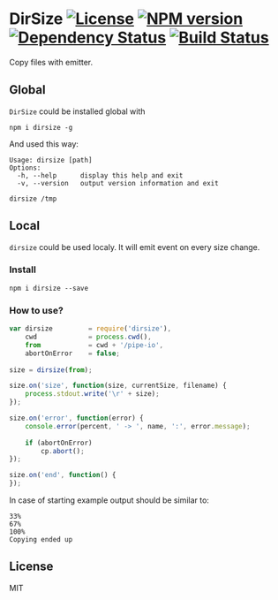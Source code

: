 # DirSize [![License][LicenseIMGURL]][LicenseURL] [![NPM version][NPMIMGURL]][NPMURL] [![Dependency Status][DependencyStatusIMGURL]][DependencyStatusURL] [![Build Status][BuildStatusIMGURL]][BuildStatusURL]

Copy files with emitter.

## Global

`DirSize` could be installed global with

```
npm i dirsize -g
```

And used this way:

```
Usage: dirsize [path]
Options:
  -h, --help      display this help and exit
  -v, --version   output version information and exit

dirsize /tmp

```

## Local

`dirsize` could be used localy. It will emit event on every size change.

### Install

```
npm i dirsize --save
```

### How to use?

```js
var dirsize         = require('dirsize'),
    cwd             = process.cwd(),
    from            = cwd + '/pipe-io',
    abortOnError    = false;
    
size = dirsize(from);

size.on('size', function(size, currentSize, filename) {
    process.stdout.write('\r' + size);
});

size.on('error', function(error) {
    console.error(percent, ' -> ', name, ':', error.message);
    
    if (abortOnError)
        cp.abort();
});

size.on('end', function() {
});
```

In case of starting example output should be similar to:

```
33%
67%
100%
Copying ended up
```

## License

MIT

[NPMIMGURL]:                https://img.shields.io/npm/v/dirsize.svg?style=flat
[BuildStatusIMGURL]:        https://img.shields.io/travis/coderaiser/node-dirsize/master.svg?style=flat
[DependencyStatusIMGURL]:   https://img.shields.io/gemnasium/coderaiser/node-dirsize.svg?style=flat
[LicenseIMGURL]:            https://img.shields.io/badge/license-MIT-317BF9.svg?style=flat
[NPMURL]:                   https://npmjs.org/package/dirsize "npm"
[BuildStatusURL]:           https://travis-ci.org/coderaiser/node-dirsize  "Build Status"
[DependencyStatusURL]:      https://gemnasium.com/coderaiser/node-dirsize "Dependency Status"
[LicenseURL]:               https://tldrlegal.com/license/mit-license "MIT License"

